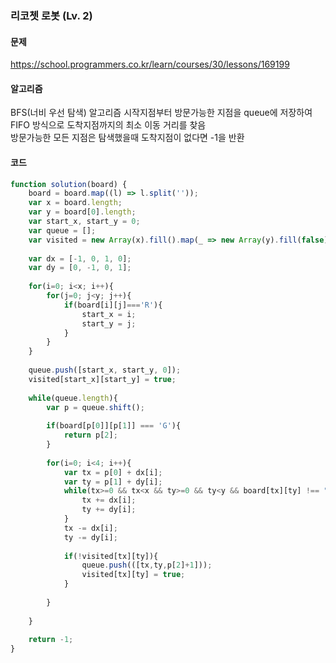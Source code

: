 ### 리코쳇 로봇 (Lv. 2)

#### 문제
https://school.programmers.co.kr/learn/courses/30/lessons/169199

#### 알고리즘
BFS(너비 우선 탐색) 알고리즘
시작지점부터 방문가능한 지점을 queue에 저장하여 FIFO 방식으로 도착지점까지의 최소 이동 거리를 찾음         
방문가능한 모든 지점은 탐색했을때 도착지점이 없다면 -1을 반환
#### 코드
```js
function solution(board) {
    board = board.map((l) => l.split(''));
    var x = board.length;
    var y = board[0].length;
    var start_x, start_y = 0;
    var queue = [];
    var visited = new Array(x).fill().map(_ => new Array(y).fill(false));
    
    var dx = [-1, 0, 1, 0];
    var dy = [0, -1, 0, 1];
    
    for(i=0; i<x; i++){
        for(j=0; j<y; j++){
            if(board[i][j]==='R'){
                start_x = i;
                start_y = j;
            }
        }
    }
    
    queue.push([start_x, start_y, 0]);
    visited[start_x][start_y] = true;
    
    while(queue.length){
        var p = queue.shift();
        
        if(board[p[0]][p[1]] === 'G'){
            return p[2];
        }
        
        for(i=0; i<4; i++){
            var tx = p[0] + dx[i];
            var ty = p[1] + dy[i];
            while(tx>=0 && tx<x && ty>=0 && ty<y && board[tx][ty] !== "D") {
                tx += dx[i];
                ty += dy[i];
            }
            tx -= dx[i];
            ty -= dy[i];
            
            if(!visited[tx][ty]){
                queue.push(([tx,ty,p[2]+1]));
                visited[tx][ty] = true;
            }
            
        }
        
    }
    
    return -1;
}
```
